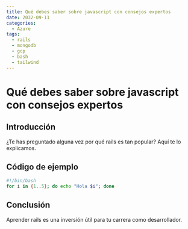 ```yaml
---
title: Qué debes saber sobre javascript con consejos expertos
date: 2032-09-11
categories:
  - Azure
tags:
  - rails
  - mongodb
  - gcp
  - bash
  - tailwind
---
```


# Qué debes saber sobre javascript con consejos expertos

## Introducción

¿Te has preguntado alguna vez por qué rails es tan popular? Aquí te lo explicamos.

## Código de ejemplo

```bash
#!/bin/bash
for i in {1..5}; do echo "Hola $i"; done
```

## Conclusión

Aprender rails es una inversión útil para tu carrera como desarrollador.